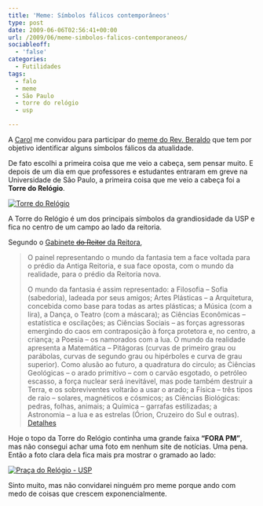 ```yaml
---
title: 'Meme: Símbolos fálicos contemporâneos'
type: post
date: 2009-06-06T02:56:41+00:00
url: /2009/06/meme-simbolos-falicos-contemporaneos/
sociableoff:
  - 'false'
categories:
  - Futilidades
tags:
  - falo
  - meme
  - São Paulo
  - torre do relógio
  - usp

---
```

A [Carol][1] me convidou para participar do [meme do Rev. Beraldo][2] que tem por objetivo identificar alguns símbolos fálicos da atualidade.

De fato escolhi a primeira coisa que me veio a cabeça, sem pensar muito. E depois de um dia em que professores e estudantes entraram em greve na Universidade de São Paulo, a primeira coisa que me veio a cabeça foi a **Torre do Relógio**.

[<img src="https://i1.wp.com/tiagomadeira.com/wp-content/uploads/2009/06/torre.jpg?resize=400%2C300" alt="Torre do Relógio" title="Torre do Relógio" class="alignnone size-full wp-image-378" srcset="https://i1.wp.com/tiagomadeira.com/wp-content/uploads/2009/06/torre.jpg?w=400&ssl=1 400w, https://i1.wp.com/tiagomadeira.com/wp-content/uploads/2009/06/torre.jpg?resize=300%2C225&ssl=1 300w" sizes="(max-width: 400px) 100vw, 400px" data-recalc-dims="1" />][3]

A Torre do Relógio é um dos principais símbolos da grandiosidade da USP e fica no centro de um campo ao lado da reitoria.

Segundo o [Gabinete <del>do Reitor</del> <add>da Reitora</add>][4],

> O painel representando o mundo da fantasia tem a face voltada para o prédio da Antiga Reitoria, e sua face oposta, com o mundo da realidade, para o prédio da Reitoria nova.
>
> O mundo da fantasia é assim representado: a Filosofia – Sofia (sabedoria), ladeada por seus amigos; Artes Plásticas – a Arquitetura, concebida como base para todas as artes plásticas; a Música (com a lira), a Dança, o Teatro (com a máscara); as Ciências Econômicas – estatística e oscilações; as Ciências Sociais – as forças agressoras emergindo do caos em contraposição à força protetora e, no centro, a criança; a Poesia – os namorados com a lua. O mundo da realidade apresenta a Matemática – Pitágoras (curvas de primeiro grau ou parábolas, curvas de segundo grau ou hipérboles e curva de grau superior). Como alusão ao futuro, a quadratura do circulo; as Ciências Geológicas – o arado primitivo – com o carvão esgotado, o petróleo escasso, a força nuclear será inevitável, mas pode também destruir a Terra, e os sobreviventes voltarão a usar o arado; a Física – três tipos de raio – solares, magnéticos e cósmicos; as Ciências Biológicas: pedras, folhas, animais; a Química – garrafas estilizadas; a Astronomia – a lua e as estrelas (Órion, Cruzeiro do Sul e outras). [Detalhes][5]

Hoje o topo da Torre do Relógio continha uma grande faixa **“FORA PM”**, mas não consegui achar uma foto em nenhum site de notícias. Uma pena. Então a foto clara dela fica mais pra mostrar o gramado ao lado:

[<img src="https://i0.wp.com/tiagomadeira.com/wp-content/uploads/2009/06/praca_relogio-usp.jpg?resize=400%2C300" alt="Praça do Relógio - USP" title="Praça do Relógio - USP" class="alignnone size-full wp-image-379" srcset="https://i0.wp.com/tiagomadeira.com/wp-content/uploads/2009/06/praca_relogio-usp.jpg?w=400&ssl=1 400w, https://i0.wp.com/tiagomadeira.com/wp-content/uploads/2009/06/praca_relogio-usp.jpg?resize=300%2C225&ssl=1 300w" sizes="(max-width: 400px) 100vw, 400px" data-recalc-dims="1" />][6]

Sinto muito, mas não convidarei ninguém pro meme porque ando com medo de coisas que crescem exponencialmente.

 [1]: http://carolinapeters.com/meme-simbolos-falicos-contemporaneos/
 [2]: http://cabaladada.wordpress.com/2009/05/31/meme-simbolos-falicos-contemporaneos/
 [3]: https://i1.wp.com/tiagomadeira.com/wp-content/uploads/2009/06/torre.jpg
 [4]: http://www.usp.br/gr/torre.php
 [5]: http://www.usp.br/gr/torredet.php
 [6]: https://i0.wp.com/tiagomadeira.com/wp-content/uploads/2009/06/praca_relogio-usp.jpg


